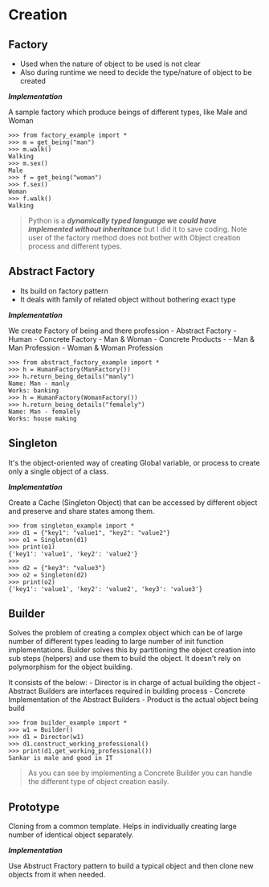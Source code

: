 
# Creation

## Factory

- Used when the nature of object to be used is not clear
- Also during runtime we need to decide the type/nature of object to be created

***Implementation***

A sample factory which produce beings of different types, like Male and Woman

```commandline
>>> from factory_example import *
>>> m = get_being("man")
>>> m.walk()
Walking
>>> m.sex()
Male
>>> f = get_being("woman")
>>> f.sex()
Woman
>>> f.walk()
Walking
```

> Python is a ***dynamically typed language we could have implemented without inheritance*** but I did it to save coding.
> Note user of the factory method does not bother with Object creation process and different types.


## Abstract Factory

- Its build on factory pattern
- It deals with family of related object without bothering exact type

***Implementation***

We create Factory of being and there profession
    - Abstract Factory - Human
    - Concrete Factory - Man & Woman
    - Concrete Products - 
        - Man & Man Profession
        - Woman & Woman Profession

```commandline
>>> from abstract_factory_example import *
>>> h = HumanFactory(ManFactory())
>>> h.return_being_details("manly")
Name: Man - manly
Works: banking
>>> h = HumanFactory(WomanFactory())
>>> h.return_being_details("femalely")
Name: Man - femalely
Works: house making
```

## Singleton

It's the object-oriented way of creating Global variable, or process to create only a single object of a class.

***Implementation***

Create a Cache (Singleton Object) that can be accessed by different object and preserve and share states among them.


```commandline
>>> from singleton_example import *
>>> d1 = {"key1": "value1", "key2": "value2"}
>>> o1 = Singleton(d1)
>>> print(o1)
{'key1': 'value1', 'key2': 'value2'}
>>>
>>> d2 = {"key3": "value3"}
>>> o2 = Singleton(d2)
>>> print(o2)
{'key1': 'value1', 'key2': 'value2', 'key3': 'value3'}

```

## Builder

Solves the problem of creating a complex object which can be of large number of different types leading to large number of init function implementations.
Builder solves this by partitioning the object creation into sub steps (helpers) and use them to build the object. It doesn't rely on polymorphism for the object building.

It consists of the below:
    - Director is in charge of actual building the object
    - Abstract Builders are interfaces required in building process
    - Concrete Implementation of the Abstract Builders
    - Product is the actual object being build

```commandline
>>> from builder_example import *
>>> w1 = Builder()
>>> d1 = Director(w1)
>>> d1.construct_working_professional()
>>> print(d1.get_working_professional())
Sankar is male and good in IT

```

> As you can see by implementing a Concrete Builder you can handle the different type of object creation easily.


## Prototype

Cloning from a common template. Helps in individually creating large number of identical object separately.

***Implementation***

Use Abstruct Fractory pattern to build a typical object and then clone new objects from it when needed.